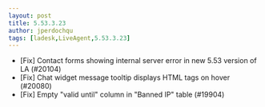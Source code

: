 ```yaml
---
layout: post
title: 5.53.3.23
author: jperdochqu
tags: [ladesk,LiveAgent,5.53.3.23]
---
```

- [Fix] Contact forms showing internal server error in new 5.53 version of LA (#20104)
- [Fix] Chat widget message tooltip displays HTML tags on hover (#20080)
- [Fix] Empty "valid until" column  in "Banned IP" table (#19904)